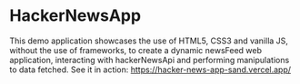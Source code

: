 # HackerNewsApp
This demo application showcases the use of HTML5, CSS3 and vanilla JS, without the use of frameworks, to create a dynamic newsFeed web application, interacting with hackerNewsApi
and performing manipulations to data fetched.
See it in action: https://hacker-news-app-sand.vercel.app/
